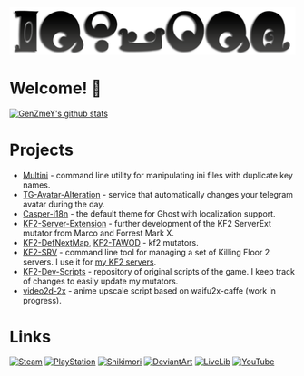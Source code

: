 [![](PreviewAlt.png)](https://github.com/GenZmeY)

# Welcome! 👋
<p align="left">
  <a href="https://github.com/GenZmeY"><img src="https://github-readme-stats.vercel.app/api?username=GenZmeY&hide_border=true&show_icons=true" alt="GenZmeY's github stats"></a>
</p>

# Projects
- [Multini](https://github.com/GenZmeY/multini) - command line utility for manipulating ini files with duplicate key names.  
- [TG-Avatar-Alteration](https://github.com/GenZmeY/TG-Avatar-Alteration) - service that automatically changes your telegram avatar during the day.  
- [Casper-i18n](https://github.com/GenZmeY/Casper-i18n) - the default theme for Ghost with localization support.  
- [KF2-Server-Extension](https://github.com/GenZmeY/KF2-Server-Extension) - further development of the KF2 ServerExt mutator from Marco and Forrest Mark X.  
- [KF2-DefNextMap](https://github.com/GenZmeY/KF2-DefNextMap), [KF2-TAWOD](https://github.com/GenZmeY/KF2-TAWOD) - kf2 mutators.  
- [KF2-SRV](https://github.com/GenZmeY/kf2-srv) - command line tool for managing a set of Killing Floor 2 servers. I use it for [my KF2 servers](https://steamcommunity.com/groups/msk-gs).  
- [KF2-Dev-Scripts](https://github.com/GenZmeY/KF2-Dev-Scripts) - repository of original scripts of the game. I keep track of changes to easily update my mutators.  
- [video2d-2x](https://github.com/GenZmeY/video2d-2x/tree/dev) - anime upscale script based on waifu2x-caffe (work in progress).  

# Links
[![Steam](https://img.shields.io/static/v1?message=Steam&logo=steam&labelColor=5c5c5c&color=1182c3&logoColor=white&label=%20)](https://steamcommunity.com/id/GenZmeY)
[![PlayStation](https://img.shields.io/static/v1?message=PlayStation&logo=playstation&labelColor=gray&color=blue&logoColor=white&label=%20)](https://my.playstation.com/profile/GenZmeY)
[![Shikimori](https://img.shields.io/static/v1?message=Shikimori&logo=shikimori&labelColor=gray&color=lightgray&logoColor=white&label=%20)](https://shikimori.one/GenZmeY)
[![DeviantArt](https://img.shields.io/static/v1?message=DeviantArt&logo=deviantart&labelColor=5c5c5c&color=00DC96&logoColor=white&label=%20)](https://www.deviantart.com/genzmey/gallery)
[![LiveLib](https://img.shields.io/static/v1?message=LiveLib&logo=libreoffice&labelColor=gray&color=53BDFB&logoColor=white&label=%20)](https://www.livelib.ru/reader/GenZmeY)
[![YouTube](https://img.shields.io/static/v1?message=YouTube&logo=youtube&labelColor=gray&color=red&logoColor=white&label=%20)](https://www.youtube.com/user/GenZmeY)
